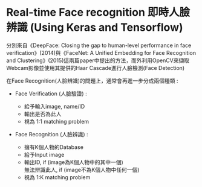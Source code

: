 # Real-time Face recognition 即時人臉辨識 (Using Keras and Tensorflow)
分別來自《DeepFace: Closing the gap to human-level performance in face verification》(2014)與《FaceNet: A Unified Embedding for Face Recognition and Clustering》(2015)這兩篇paper中提出的方法，而外利用OpenCV來擷取Webcam影像並使用其提供的Haar Cascade進行人臉檢測(Face Detection)

在Face Recognition(人臉辨識)的問題上，通常會再進一步分成兩個種類 :
- Face Verification (人臉驗證) : 
  - 給予輸入image, name/ID
  - 輸出是否為此人
  - 視為 1:1 matching problem

- Face Recognition (人臉辨識) : 
  - 擁有K個人物的Database
  - 給予Input image
  - 輸出ID, if (image為K個人物中的其中一個) </br>
  無法辨識此人, if (image不為K個人物中任何一個)
  - 視為 1:K matching problem
